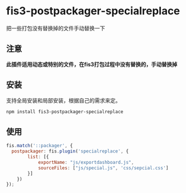 # fis3-postpackager-specialreplace
把一些打包没有替换掉的文件手动替换一下
## 注意
**此插件适用动态或特别的文件，在fis3打包过程中没有替换的，手动替换掉**


## 安装
支持全局安装和局部安装，根据自己的需求来定。

```bash
npm install fis3-postpackager-specialreplace
```

## 使用

```javascript
fis.match('::packager', {
  postpackager: fis.plugin('specialreplace', {
        list: [{
            exportName: "js/exportdashboard.js",
            sourceFiles: ["js/special.js", 'css/sepcial.css']
        }]
    })
});
```


